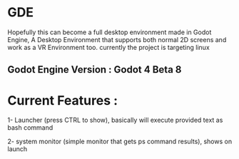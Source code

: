 # GDE
 Hopefully this can become a full desktop environment made in Godot Engine, A Desktop Environment that supports both normal 2D screens and work as a VR Environment too.
 currently the project is targeting linux
## Godot Engine Version : Godot 4 Beta 8

# Current Features :
1- Launcher (press CTRL to show), basically will execute provided text as bash command

2- system monitor (simple monitor that gets ps command results), shows on launch
